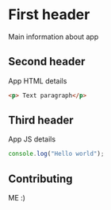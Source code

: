 # First header
Main information about app

## Second header
App HTML details

```html
<p> Text paragraph</p>
```
## Third header
App JS details

```javascript
console.log("Hello world");
```

## Contributing
ME :)
